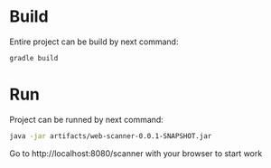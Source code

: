 # Build
Entire project can be build by next command:
```bash
gradle build
```

# Run
Project can be runned by next command:
```bash
java -jar artifacts/web-scanner-0.0.1-SNAPSHOT.jar
```
Go to http://localhost:8080/scanner with your browser to start work